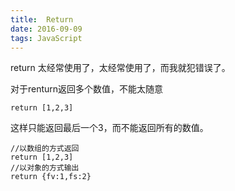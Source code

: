 ```yaml
---
title:  Return
date: 2016-09-09
tags: JavaScript
---
```


return 太经常使用了，太经常使用了，而我就犯错误了。

对于renturn返回多个数值，不能太随意

```
return [1,2,3]
```

这样只能返回最后一个3，而不能返回所有的数值。

```
//以数组的方式返回
return [1,2,3]
//以对象的方式输出
return {fv:1,fs:2}
```